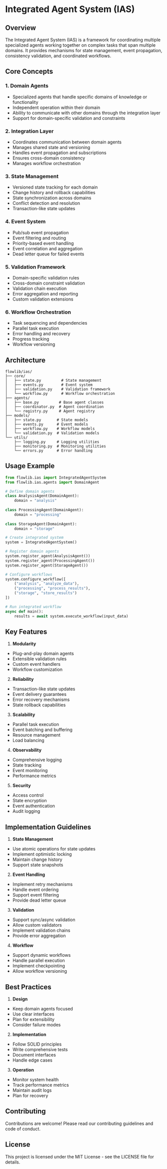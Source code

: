 # Integrated Agent System (IAS)

## Overview
The Integrated Agent System (IAS) is a framework for coordinating multiple specialized agents working together on complex tasks that span multiple domains. It provides mechanisms for state management, event propagation, consistency validation, and coordinated workflows.

## Core Concepts

### 1. Domain Agents
- Specialized agents that handle specific domains of knowledge or functionality
- Independent operation within their domain
- Ability to communicate with other domains through the integration layer
- Support for domain-specific validation and constraints

### 2. Integration Layer
- Coordinates communication between domain agents
- Manages shared state and versioning
- Handles event propagation and subscriptions
- Ensures cross-domain consistency
- Manages workflow orchestration

### 3. State Management
- Versioned state tracking for each domain
- Change history and rollback capabilities
- State synchronization across domains
- Conflict detection and resolution
- Transaction-like state updates

### 4. Event System
- Pub/sub event propagation
- Event filtering and routing
- Priority-based event handling
- Event correlation and aggregation
- Dead letter queue for failed events

### 5. Validation Framework
- Domain-specific validation rules
- Cross-domain constraint validation
- Validation chain execution
- Error aggregation and reporting
- Custom validation extensions

### 6. Workflow Orchestration
- Task sequencing and dependencies
- Parallel task execution
- Error handling and recovery
- Progress tracking
- Workflow versioning

## Architecture

```
flowlib/ias/
├── core/
│   ├── state.py         # State management
│   ├── events.py        # Event system
│   ├── validation.py    # Validation framework
│   └── workflow.py      # Workflow orchestration
├── agents/
│   ├── base.py         # Base agent classes
│   ├── coordinator.py  # Agent coordination
│   └── registry.py     # Agent registry
├── models/
│   ├── state.py       # State models
│   ├── events.py      # Event models
│   ├── workflow.py    # Workflow models
│   └── validation.py  # Validation models
└── utils/
    ├── logging.py     # Logging utilities
    ├── monitoring.py  # Monitoring utilities
    └── errors.py      # Error handling
```

## Usage Example

```python
from flowlib.ias import IntegratedAgentSystem
from flowlib.ias.agents import DomainAgent

# Define domain agents
class AnalysisAgent(DomainAgent):
    domain = "analysis"
    
class ProcessingAgent(DomainAgent):
    domain = "processing"
    
class StorageAgent(DomainAgent):
    domain = "storage"

# Create integrated system
system = IntegratedAgentSystem()

# Register domain agents
system.register_agent(AnalysisAgent())
system.register_agent(ProcessingAgent())
system.register_agent(StorageAgent())

# Configure workflows
system.configure_workflow([
    ("analysis", "analyze_data"),
    ("processing", "process_results"),
    ("storage", "store_results")
])

# Run integrated workflow
async def main():
    results = await system.execute_workflow(input_data)
```

## Key Features

1. **Modularity**
- Plug-and-play domain agents
- Extensible validation rules
- Custom event handlers
- Workflow customization

2. **Reliability**
- Transaction-like state updates
- Event delivery guarantees
- Error recovery mechanisms
- State rollback capabilities

3. **Scalability**
- Parallel task execution
- Event batching and buffering
- Resource management
- Load balancing

4. **Observability**
- Comprehensive logging
- State tracking
- Event monitoring
- Performance metrics

5. **Security**
- Access control
- State encryption
- Event authentication
- Audit logging

## Implementation Guidelines

1. **State Management**
- Use atomic operations for state updates
- Implement optimistic locking
- Maintain change history
- Support state snapshots

2. **Event Handling**
- Implement retry mechanisms
- Handle event ordering
- Support event filtering
- Provide dead letter queue

3. **Validation**
- Support sync/async validation
- Allow custom validators
- Implement validation chains
- Provide error aggregation

4. **Workflow**
- Support dynamic workflows
- Handle parallel execution
- Implement checkpointing
- Allow workflow versioning

## Best Practices

1. **Design**
- Keep domain agents focused
- Use clear interfaces
- Plan for extensibility
- Consider failure modes

2. **Implementation**
- Follow SOLID principles
- Write comprehensive tests
- Document interfaces
- Handle edge cases

3. **Operation**
- Monitor system health
- Track performance metrics
- Maintain audit logs
- Plan for recovery

## Contributing
Contributions are welcome! Please read our contributing guidelines and code of conduct.

## License
This project is licensed under the MIT License - see the LICENSE file for details. 